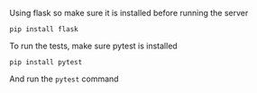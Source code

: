 Using flask so make sure it is installed before running the server
```
pip install flask
```
To run the tests, make sure pytest is installed 
```
pip install pytest
```
And run the ```pytest``` command